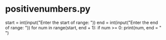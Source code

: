 # positivenumbers.py
start = int(input("Enter the start of range: "))
end = int(input("Enter the end of range: "))
for num in range(start, end + 1):
      if num >= 0:
        print(num, end = " ")
